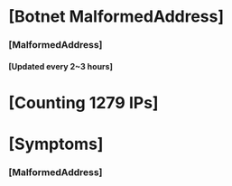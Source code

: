 # [Botnet MalformedAddress]
### [MalformedAddress]
#### [Updated every 2~3 hours]

# [Counting 1279 IPs]

# [Symptoms] 
###   [MalformedAddress]
